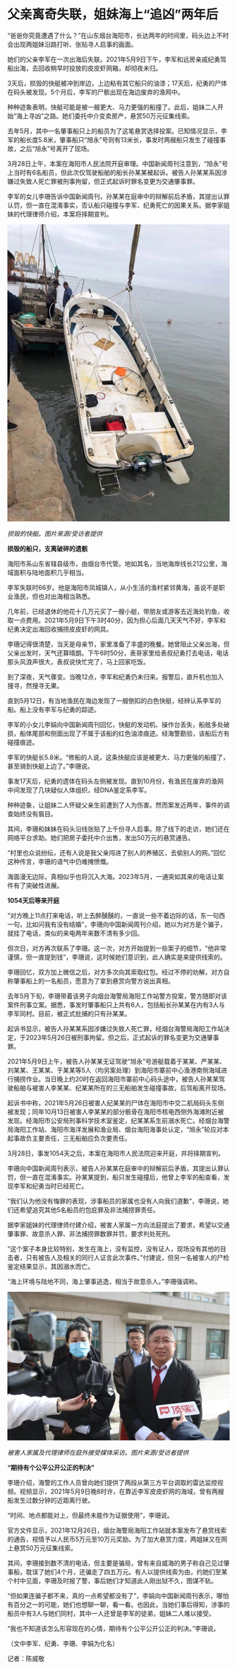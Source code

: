 # 父亲离奇失联，姐妹海上“追凶”两年后

“爸爸你究竟遭遇了什么？”在山东烟台海阳市，长达两年的时间里，码头边上不时会出现两姐妹沿路打听、张贴寻人启事的画面。

她们的父亲李军在一次出海后失联。2021年5月9日下午，李军和远房亲戚纪勇驾船出海，去回收稍早时投放的皮皮虾网箱，却彻夜未归。

3天后，损毁的快艇被冲到岸边，上边粘有其它船只的油漆；17天后，纪勇的尸体在码头被发现。5个月后，李军的尸骸出现在海边废弃的渔网中。

种种迹象表明，快艇可能是被一艘更大、马力更强的船撞了。此后，姐妹二人开始“海上寻凶”之路。她们委托中介变卖房产，悬赏50万元征集线索。

去年5月，其中一名肇事船只上的船员为了这笔悬赏选择投案。已知情况显示，李军的船长度5.8米，肇事船只“旭永”号则有13米长，事发时两艘船只发生了碰撞事故，之后“旭永”号离开了现场。

3月28日上午，本案在海阳市人民法院开庭审理。中国新闻周刊注意到，“旭永”号上当时有6名船员，但此次仅驾驶船舶的船长孙某某被起诉。被告人孙某某系因涉嫌过失致人死亡罪被刑事拘留，但正式起诉时罪名变更为交通肇事罪。

李军的女儿李珊告诉中国新闻周刊，孙某某在庭审中的辩解前后矛盾，其提出认罪认罚，但一直在混淆事实，否认船只碰撞与李军、纪勇死亡的因果关系。据李家姐妹的代理律师介绍，本案将择期宣判。

![0a8a58095028eb7aa6c3fcc1f6fa00ee.jpg](https://raw.githubusercontent.com/qqhsx/qqnews_image/main/2024/03/28/父亲离奇失联，姐妹海上“追凶”两年后/0a8a58095028eb7aa6c3fcc1f6fa00ee.jpg)

 _损毁的快艇。图片来源/受访者提供_

**损毁的船只，支离破碎的遗骸**

海阳市系山东省辖县级市，由烟台市代管。地如其名，当地海岸线长212公里，海域面积与陆地面积几乎相当。

李军失联时66岁。他是海阳市凤城镇人，从小生活的渔村紧邻黄海，虽说不是职业渔民，但也对出海相当熟悉。

几年前，已经退休的他花十几万元买了一艘小艇，带朋友或游客去近海处钓鱼，收取一点费用。2021年5月9日下午3时40分，因为担心后面几天天气不好，李军和纪勇决定出海回收捕捞皮皮虾的网具。

李珊记得很清楚，当天是母亲节，家里准备了丰盛的晚餐。她曾阻止父亲出海，但父亲出发时，天气还算晴朗。下午6时50分，表哥家里给表叔纪勇打去电话，电话那头风浪声很大，表叔说快忙完了，马上回家吃饭。

到了深夜，天气骤变。当晚12点，李军和纪勇仍未归来。报警后，直升机也加入搜寻，然搜寻无果。

直到5月12日，有当地渔民在海边发现了一艘倒扣的白色快艇，经辨认系李军的船。船上没有李军与纪勇的踪迹。

李军的小女儿李娟向中国新闻周刊回忆，快艇的发动机、操作台丢失，船舷多处破损，船体尾部和侧面出现了不属于该船的红色油漆痕迹。经海警勘验，该船后方有碰撞痕迹。

李军的快艇长5.8米。“修船的人说，这条快艇应该是被更大、马力更强的船撞了，甚至骑到快艇上边了。”李珊说。

事发17天后，纪勇的遗体在码头左侧被发现。直到10月份，有渔民在废弃的渔网中间发现了几块疑似人体组织，经DNA鉴定系李军。

种种迹象，让姐妹二人怀疑父亲生前遭到了人为伤害。然而案发近两年，事件的调查始终没有眉目。

其间，李珊和妹妹在码头沿线张贴了上千份寻人启事。除了线下的走访，她们还在网络平台求助。她们把房子委托中介出售，发出50万元的悬赏通告。

“村里也众说纷纭，还有人说是我父亲闯进了别人的养殖区，去偷别人的网。”回忆这种传言，李珊的语气中仍难掩愤慨。

海面漫无边际，真相似乎也将沉入大海。2023年5月，一通突如其来的电话让案件有了突破性进展。

**1054天后等来开庭**

“对方晚上11点打来电话，听上去醉醺醺的，一直说一些不着边际的话，东一句西一句，比如问我有没有结婚”，李珊向中国新闻周刊介绍，她以为对方是个骗子，就挂了电话，类似的来电两年来数不清有多少回。

但次日，对方再次联系了李珊。这一次，对方开始提到一些案子的细节，“他非常谨慎，但一直提到钱”，李珊说，这时候她们意识到，此人确实是来提供线索的。

李珊回忆，双方加上微信之后，对方多次向其索取红包。经过不停的劝解，对方自称肇事船上的一名船员，愿意为了拿到悬赏向警方说出真相。

去年5月下旬，李珊带着该男子向烟台海警局海阳工作站警方投案，警方随即对该案件刑事立案。据悉，事发时肇事船只上共有6人，包括船长孙某某在内有3人与李军同村。目前，被正式批捕的只有孙某某。

起诉书显示，被告人孙某某系因涉嫌过失致人死亡罪，经烟台海警局海阳工作站决定，于2023年5月26日被刑事拘留。但之后，正式起诉的罪名变更为交通肇事罪。

2021年5月9日上午，被告人孙某某无证驾驶“旭永”号游艇载着于某某、严某某、刘某某、王某某、于某某等5人（均另案处理）到海阳市寨前中心渔港南侧海域进行捕捞作业。当日晚上约20时在返回海阳市寨前中心码头途中，被告人孙某某驾驶船舶与被害人李某某、纪某某所在的三无船舶发生碰撞事故，后驾船离开现场。

起诉书中称，2021年5月26日被害人纪某某的尸体在海阳市中交二航局码头东侧被发现；同年10月13日被害人李某某的部分骸骨在海阳市核电西侧外海滩附近被发现。经海阳市公安局刑事科学技术室鉴定，纪某某系生前溺水死亡。经烟台海警局海阳工作站、海阳市海洋发展和渔业局、烟台海阳海事处认定，“旭永”轮应对本起事故负主要责任，三无船舶应负次要责任。

3月28日，事发1054天之后，本案在海阳市人民法院迎来开庭，并将择期宣判。

李珊向中国新闻周刊表示，被告人孙某某在庭审中的辩解前后矛盾，其提出认罪认罚，但一直在混淆事实。孙某某提到，船只发生碰撞后，他曾上李军的船查看，发现李军和纪勇当时已经死亡。

“我们认为他没有悔罪的表现，涉事船员的家属也没有人向我们道歉”，李珊说，她们还希望追究其他5名船员的包庇罪及非法捕捞罪责任。

据李家姐妹的代理律师付建介绍，被害人家属一方向法庭提出了要求，希望以交通肇事罪、故意杀人罪、非法捕捞罪数罪并罚，要求判处死刑。

“这个案子本身比较特别，发生在海上，没有监控，没有证人，现场没有其他的目击者，只有被告人及相关的同行人证言此次事件。”付建说，但另一名被害人的尸检鉴定结果显示，其因溺水而亡。

“海上环境与陆地不同，海上肇事逃逸，相当于故意杀人。”李珊强调称。

![a98ea624a6919a92fc434dde7f198724.jpg](https://raw.githubusercontent.com/qqhsx/qqnews_image/main/2024/03/28/父亲离奇失联，姐妹海上“追凶”两年后/a98ea624a6919a92fc434dde7f198724.jpg)

 _被害人家属及代理律师在庭外接受媒体采访。图片来源/受访者提供_

**“期待有个公平公开公正的判决”**

李珊介绍，海警的工作人员曾向她们提供了两段从第三方平台调取的雷达监控视频。视频显示，2021年5月9日晚8时许，在靠近李军皮皮虾网的海域，曾有两艘船发生过数分钟的近距离行驶。

“时间、地点都能对上，但最终未能作为证据使用”，李珊说。

官方文件显示，2021年12月26日，烟台海警局海阳工作站就本案发布了悬赏线索的通告，视情予以人民币5万元至10万元奖励。为了加大悬赏力度，两姐妹又在网上悬赏50万元征集线索。

其间，李珊接到数不清的电话，但主要是骗局，曾有来自威海的男子称自己见过肇事船，耽误了她们4个月，还骗走了四五万元。有人以提供线索为由，约她们至某个村中见面，李珊及时报了警，事后她们才知道此人刚出狱不久，图谋不轨。

“但如果连骗子都不来，真的一点希望都没有了”，李娟向中国新闻周刊表示，哪怕有百分之一的可能，她们也想聊一聊，看一看。也因此，当她们事后得知，涉事的船员中有3人与她们同村，其中一人还曾是李军的徒弟，姐妹二人难以接受。

“我也不知道该怎么形容现在的心情，期待有个公平公开公正的判决。”李珊说。

（文中李军、纪勇、李珊、李娟为化名）

记者：陈威敬

